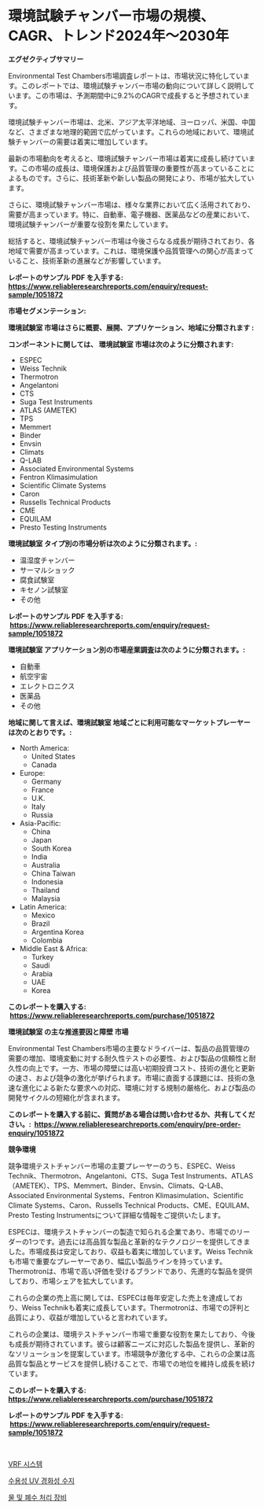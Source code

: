 <p><h1>環境試験チャンバー市場の規模、CAGR、トレンド2024年〜2030年</h1></p><p><strong>エグゼクティブサマリー</strong></p>
<p><p>Environmental Test Chambers市場調査レポートは、市場状況に特化しています。このレポートでは、環境試験チャンバー市場の動向について詳しく説明しています。この市場は、予測期間中に9.2%のCAGRで成長すると予想されています。</p><p>環境試験チャンバー市場は、北米、アジア太平洋地域、ヨーロッパ、米国、中国など、さまざまな地理的範囲で広がっています。これらの地域において、環境試験チャンバーの需要は着実に増加しています。</p><p>最新の市場動向を考えると、環境試験チャンバー市場は着実に成長し続けています。この市場の成長は、環境保護および品質管理の重要性が高まっていることによるものです。さらに、技術革新や新しい製品の開発により、市場が拡大しています。</p><p>さらに、環境試験チャンバー市場は、様々な業界において広く活用されており、需要が高まっています。特に、自動車、電子機器、医薬品などの産業において、環境試験チャンバーが重要な役割を果たしています。</p><p>総括すると、環境試験チャンバー市場は今後さらなる成長が期待されており、各地域で需要が高まっています。これは、環境保護や品質管理への関心が高まっていること、技術革新の進展などが影響しています。</p></p>
<p><strong>レポートのサンプル PDF を入手する: <a href="https://www.reliableresearchreports.com/enquiry/request-sample/1051872">https://www.reliableresearchreports.com/enquiry/request-sample/1051872</a></strong></p>
<p><strong>市場セグメンテーション:</strong></p>
<p><strong> 環境試験室 市場はさらに概要、展開、アプリケーション、地域に分類されます :</strong></p>
<p><strong>コンポーネントに関しては、 環境試験室 市場は次のように分類されます: &nbsp;</strong></p>
<p><ul><li>ESPEC</li><li>Weiss Technik</li><li>Thermotron</li><li>Angelantoni</li><li>CTS</li><li>Suga Test Instruments</li><li>ATLAS (AMETEK)</li><li>TPS</li><li>Memmert</li><li>Binder</li><li>Envsin</li><li>Climats</li><li>Q-LAB</li><li>Associated Environmental Systems</li><li>Fentron Klimasimulation</li><li>Scientific Climate Systems</li><li>Caron</li><li>Russells Technical Products</li><li>CME</li><li>EQUILAM</li><li>Presto Testing Instruments</li></ul></p>
<p><strong> 環境試験室 タイプ別の市場分析は次のように分類されます。:</strong></p>
<p><ul><li>温湿度チャンバー</li><li>サーマルショック</li><li>腐食試験室</li><li>キセノン試験室</li><li>その他</li></ul></p>
<p><strong>レポートのサンプル PDF を入手する: &nbsp;<a href="https://www.reliableresearchreports.com/enquiry/request-sample/1051872">https://www.reliableresearchreports.com/enquiry/request-sample/1051872</a></strong></p>
<p><strong> 環境試験室 アプリケーション別の市場産業調査は次のように分類されます。:</strong></p>
<p><ul><li>自動車</li><li>航空宇宙</li><li>エレクトロニクス</li><li>医薬品</li><li>その他</li></ul></p>
<p><strong>地域に関して言えば、環境試験室 地域ごとに利用可能なマーケットプレーヤーは次のとおりです。:</strong></p>
<p><ul>
    <li>
        North America:
        <ul>
            <li>United States</li>
            <li>Canada</li>
        </ul>
    </li>
    <li>
        Europe:
        <ul>
            <li>Germany</li>
            <li>France</li>
            <li>U.K.</li>
            <li>Italy</li>
            <li>Russia</li>
        </ul>
    </li>
    <li>
        Asia-Pacific:
        <ul>
            <li>China</li>
            <li>Japan</li>
            <li>South Korea</li>
            <li>India</li>
            <li>Australia</li>
            <li>China Taiwan</li>
            <li>Indonesia</li>
            <li>Thailand</li>
            <li>Malaysia</li>
        </ul>
    </li>
    <li>
        Latin America:
        <ul>
            <li>Mexico</li>
            <li>Brazil</li>
            <li>Argentina Korea</li>
            <li>Colombia</li>
        </ul>
    </li>
    <li>
        Middle East & Africa:
        <ul>
            <li>Turkey</li>
            <li>Saudi</li>
            <li>Arabia</li>
            <li>UAE</li>
            <li>Korea</li>
        </ul>
    </li>
    </ul></p>
<p><strong>このレポートを購入する: &nbsp;<a href="https://www.reliableresearchreports.com/purchase/1051872">https://www.reliableresearchreports.com/purchase/1051872</a></strong></p>
<p><strong>環境試験室 の主な推進要因と障壁 市場</strong></p>
<p><p>Environmental Test Chambers市場の主要なドライバーは、製品の品質管理の需要の増加、環境変動に対する耐久性テストの必要性、および製品の信頼性と耐久性の向上です。一方、市場の障壁には高い初期投資コスト、技術の進化と更新の速さ、および競争の激化が挙げられます。市場に直面する課題には、技術の急速な進化による新たな要求への対応、環境に対する規制の厳格化、および製品の開発サイクルの短縮化が含まれます。</p></p>
<p><strong>このレポートを購入する前に、質問がある場合は問い合わせるか、共有してください。:&nbsp; <a href="https://www.reliableresearchreports.com/enquiry/pre-order-enquiry/1051872">https://www.reliableresearchreports.com/enquiry/pre-order-enquiry/1051872</a></strong></p>
<p><strong>競争環境</strong></p>
<p><p>競争環境テストチャンバー市場の主要プレーヤーのうち、ESPEC、Weiss Technik、Thermotron、Angelantoni、CTS、Suga Test Instruments、ATLAS（AMETEK）、TPS、Memmert、Binder、Envsin、Climats、Q-LAB、Associated Environmental Systems、Fentron Klimasimulation、Scientific Climate Systems、Caron、Russells Technical Products、CME、EQUILAM、Presto Testing Instrumentsについて詳細な情報をご提供いたします。</p><p>ESPECは、環境テストチャンバーの製造で知られる企業であり、市場でのリーダーの1つです。過去には高品質な製品と革新的なテクノロジーを提供してきました。市場成長は安定しており、収益も着実に増加しています。Weiss Technikも市場で重要なプレーヤーであり、幅広い製品ラインを持っています。Thermotronは、市場で高い評価を受けるブランドであり、先進的な製品を提供しており、市場シェアを拡大しています。</p><p>これらの企業の売上高に関しては、ESPECは毎年安定した売上を達成しており、Weiss Technikも着実に成長しています。Thermotronは、市場での評判と品質により、収益が増加していると言われています。</p><p>これらの企業は、環境テストチャンバー市場で重要な役割を果たしており、今後も成長が期待されています。彼らは顧客ニーズに対応した製品を提供し、革新的なソリューションを提案しています。市場競争が激化する中、これらの企業は高品質な製品とサービスを提供し続けることで、市場での地位を維持し成長を続けています。</p></p>
<p><strong>このレポートを購入する: &nbsp; <a href="https://www.reliableresearchreports.com/purchase/1051872">https://www.reliableresearchreports.com/purchase/1051872</a></strong></p>
<p><strong>レポートのサンプル PDF を入手する: &nbsp;<a href="https://www.reliableresearchreports.com/enquiry/request-sample/1051872">https://www.reliableresearchreports.com/enquiry/request-sample/1051872</a></strong><strong></strong></p>
<p>&nbsp;</p>
<p><p><a href="https://medium.com/@simeonbode1/vrf-%EC%8B%9C%EC%8A%A4%ED%85%9C-%EC%8B%9C%EC%9E%A5-%EA%B7%9C%EB%AA%A8-%EC%8B%9C%EC%9E%A5-%EC%A0%84%EB%A7%9D-%EB%B0%8F-%EC%8B%9C%EC%9E%A5-%EC%98%88%EC%B8%A1-2024%EB%85%84%EB%B6%80%ED%84%B0-2031%EB%85%84%EA%B9%8C%EC%A7%80-1d533eeeabe1">VRF 시스템</a></p><p><a href="https://medium.com/@midge5687567/%EB%AC%BC%EA%B8%B0%EC%9D%8C%EC%9C%BC%EB%A1%9C-%EC%B9%98%EC%9C%A1%EC%84%B1-%EC%88%98%EC%A7%80-%EC%8B%9C%EC%9E%A5-%EA%B7%9C%EB%AA%A8-%EC%8B%9C%EC%9E%A5-%EC%A0%84%EB%A7%9D-%EB%B0%8F-%EC%8B%9C%EC%9E%A5-%EC%98%88%EC%B8%A1-2024%EB%85%84%EB%B6%80%ED%84%B0-2031%EB%85%84%EA%B9%8C%EC%A7%80-d8d9d1ed67df">수용성 UV 경화성 수지</a></p><p><a href="https://medium.com/@josefarice/%EB%AC%BC-%EB%B0%8F-%ED%8F%90%EC%88%98-%EC%B2%98%EB%A6%AC-%EC%9E%A5%EB%B9%84-%EC%8B%9C%EC%9E%A5-%EC%A0%90%EC%9C%A0%EC%9C%A8-%EB%B3%80%ED%99%94-%EB%B0%8F-%EC%8B%9C%EC%9E%A5-%EC%84%B1%EC%9E%A5-%ED%8A%B8%EB%A0%8C%EB%93%9C-2024-2031-22097c22e7ad">물 및 폐수 처리 장비</a></p></p>